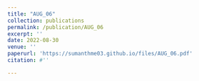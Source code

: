 ```yaml
---
title: "AUG_06"
collection: publications
permalink: /publication/AUG_06
excerpt: ''
date: 2022-08-30
venue: ''
paperurl: 'https://sumanthme03.github.io/files/AUG_06.pdf'
citation: #''

---
```


[Download paper here]: (https://sumanthme03.github.io/files/AUG_06.pdf)






